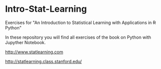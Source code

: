 # Intro-Stat-Learning

Exercises for "An Introduction to Statistical Learning with Applications in ~~R~~ Python"

In these repository you will find all exercises of the book on Python with Jupyther Notebook.

http://www.statlearning.com 

http://statlearning.class.stanford.edu/

